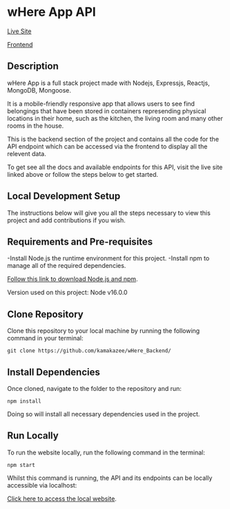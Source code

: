 # wHere App API

[Live Site](https://good-blue-newt-tam.cyclic.app/api)

[Frontend](https://github.com/nat2llaw/wHere_frontend/)

## Description

wHere App is a full stack project made with Nodejs, Expressjs, Reactjs, MongoDB, Mongoose.

It is a mobile-friendly responsive app that allows users to see find belongings that have been stored in containers represending physical locations in their home, such as the kitchen, the living room and many other rooms in the house.

This is the backend section of the project and contains all the code for the API endpoint which can be accessed via the frontend to display all the relevent data.

To get see all the docs and available endpoints for this API, visit the live site linked above or follow the steps below to get started.

## Local Development Setup

The instructions below will give you all the steps necessary to view this project and add contributions if you wish.

## Requirements and Pre-requisites

-Install Node.js the runtime environment for this project.
-Install npm to manage all of the required dependencies.

[Follow this link to download Node.js and npm](https://nodejs.org/en/download/current/).

Version used on this project: Node v16.0.0

## Clone Repository

Clone this repository to your local machine by running the following command in your terminal:

`git clone https://github.com/kamakazee/wHere_Backend/`

## Install Dependencies

Once cloned, navigate to the folder to the repository and run:

`npm install`

Doing so will install all necessary dependencies used in the project.

## Run Locally

To run the website locally, run the following command in the terminal:

`npm start`

Whilst this command is running, the API and its endpoints can be locally accessible via localhost:

[Click here to access the local website](http://localhost:5000/api).
